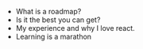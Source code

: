 * What is a roadmap?
* Is it the best you can get?
* My experience and why I love react.
*  Learning is a marathon